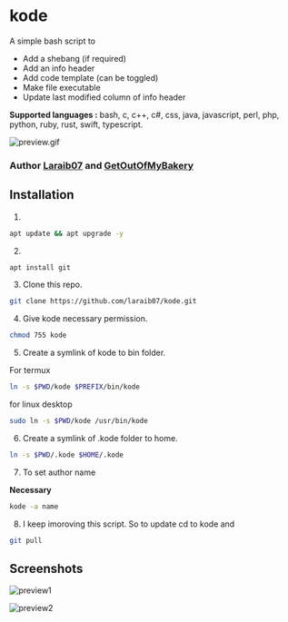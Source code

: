 # kode

A simple bash script to 

* Add a shebang (if required)
* Add an info header
* Add code template (can be toggled) 
* Make file executable
* Update last modified column of info header


**Supported languages :**
bash, c, c++, c#, css, java,
javascript, perl, php, python,
ruby, rust, swift, typescript.

![preview.gif](https://raw.githubusercontent.com/laraib07/kode/master/preview/preview2.gif)

### Author [Laraib07](https://github.com/laraib07) and [GetOutOfMyBakery](https://github.com/GetOutOfMyBakery)

## Installation
1.
```bash
apt update && apt upgrade -y
```

2.
```bash
apt install git
```

3. Clone this repo.
```bash
git clone https://github.com/laraib07/kode.git
```

4. Give kode necessary permission.

```bash
chmod 755 kode
```

5. Create a symlink of kode to bin folder.

For termux
```bash
ln -s $PWD/kode $PREFIX/bin/kode
```

for linux desktop
```bash
sudo ln -s $PWD/kode /usr/bin/kode
```

6. Create a symlink of .kode folder to home.
```bash
ln -s $PWD/.kode $HOME/.kode
```

7. To set author name 

**Necessary**

```bash
kode -a name
```

8. I keep imoroving this script. So to update cd to kode
and
```bash
git pull
```

## Screenshots

![preview1](https://raw.githubusercontent.com/laraib07/kode/master/preview/preview1.png)

![preview2](https://raw.githubusercontent.com/laraib07/kode/master/preview/preview2.png)

